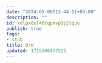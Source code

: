 ```yaml
---
date: "2024-05-06T13:44:51+03:00"
description: ""
id: xdlpx6xl46tqpkvp3j2tque
publish: true
tags:
- stub
title: Orm
updated: 1715508437225
---
```

